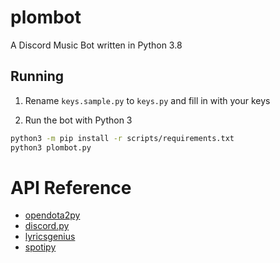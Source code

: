 # plombot

A Discord Music Bot written in Python 3.8


## Running

1. Rename `keys.sample.py` to `keys.py` and fill in with your keys

1. Run the bot with Python 3

```bash
python3 -m pip install -r scripts/requirements.txt
python3 plombot.py
```

# API Reference

  * [opendota2py](https://gitlab.com/avalonparton/opendota2py)
  * [discord.py](http://discordpy.readthedocs.io/en/latest/api.html)
  * [lyricsgenius](https://github.com/johnwmillr/LyricsGenius)
  * [spotipy](https://spotipy.readthedocs.io/en/latest/#api-reference)